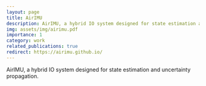 ```yaml
---
layout: page
title: AirIMU
description: AirIMU, a hybrid IO system designed for state estimation and uncertainty propagation. Superior in all spectrums of IMUs’ grades, multiple Modality and diverse environments.
img: assets/img/airimu.pdf
importance: 1
category: work
related_publications: true
redirect: https://airimu.github.io/
---
```


AirIMU, a hybrid IO system designed for state estimation and uncertainty propagation.
